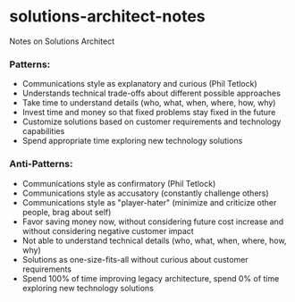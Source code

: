 # solutions-architect-notes
Notes on Solutions Architect

### Patterns:
* Communications style as explanatory and curious (Phil Tetlock)
* Understands technical trade-offs about different possible approaches
* Take time to understand details (who, what, when, where, how, why)
* Invest time and money so that fixed problems stay fixed in the future
* Customize solutions based on customer requirements and technology capabilities
* Spend appropriate time exploring new technology solutions

### Anti-Patterns:
* Communications style as confirmatory (Phil Tetlock)
* Communications style as accusatory (constantly challenge others)
* Communications style as "player-hater" (minimize and criticize other people, brag about self)
* Favor saving money now, without considering future cost increase and without considering negative customer impact
* Not able to understand technical details (who, what, when, where, how, why)
* Solutions as one-size-fits-all without curious about customer requirements
* Spend 100% of time improving legacy architecture, spend 0% of time exploring new technology solutions
